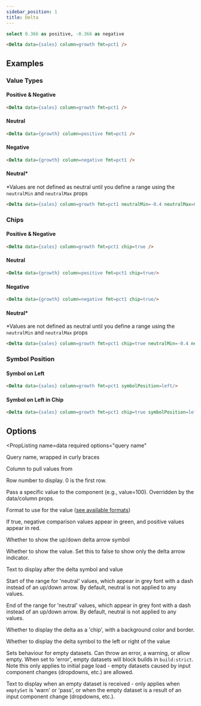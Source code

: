 ```yaml
---
sidebar_position: 1
title: Delta
---
```


```sql growth
select 0.366 as positive, -0.366 as negative
```

<DocTab>
    <div slot='preview'>
        <Delta data={growth} column=positive fmt=pct1 />
    </div>

```markdown
<Delta data={sales} column=growth fmt=pct1 />
```
</DocTab>

## Examples

### Value Types

#### Positive & Negative

<Delta data={growth} column=positive fmt=pct1 />

<Delta data={growth} column=negative fmt=pct1 />

```markdown
<Delta data={sales} column=growth fmt=pct1 />
```

#### Neutral
<Delta data={growth} column=positive fmt=pct1 neutralMin=0 neutralMax=0.4/>

<DocTab>
    <div slot='preview'>
        <Delta data={growth} column=positive fmt=pct1/>
    </div>

```markdown
<Delta data={growth} column=positive fmt=pct1 />
```
</DocTab>

#### Negative 

<DocTab>
    <div slot='preview'>
        <Delta data={growth} column=negative fmt=pct1 />
    </div>

```markdown
<Delta data={growth} column=negative fmt=pct1 />
```
</DocTab>

#### Neutral*
*Values are not defined as neutral until you define a range using the `neutralMin` and `neutralMax` props

<DocTab>
    <div slot='preview'>
        <Delta data={growth} column=positive fmt=pct1 neutralMin=0 neutralMax=0.4/>
    </div>

```markdown
<Delta data={sales} column=growth fmt=pct1 neutralMin=-0.4 neutralMax=0.4 />
```
</DocTab>

### Chips

#### Positive & Negative

<Delta data={growth} column=positive fmt=pct1 chip=true />

<Delta data={growth} column=negative fmt=pct1 chip=true />

```markdown
<Delta data={sales} column=growth fmt=pct1 chip=true />
```

#### Neutral

<DocTab>
    <div slot='preview'>
        <Delta data={growth} column=positive fmt=pct1 chip=true/>
    </div>

````markdown
<Delta data={growth} column=positive fmt=pct1 chip=true/>
````
</DocTab>

#### Negative 

<DocTab>
    <div slot='preview'>
        <Delta data={growth} column=negative fmt=pct1 chip=true/>
    </div>

````markdown
<Delta data={growth} column=negative fmt=pct1 chip=true/>
````
</DocTab>

#### Neutral*
*Values are not defined as neutral until you define a range using the `neutralMin` and `neutralMax` props

<DocTab>
    <div slot='preview'>
        <Delta data={growth} column=positive fmt=pct1 neutralMin=0 neutralMax=0.4 chip=true/>
    </div>

```markdown
<Delta data={sales} column=growth fmt=pct1 chip=true neutralMin=-0.4 neutralMax=0.4 />
```
</DocTab>

### Symbol Position

#### Symbol on Left

<DocTab>
    <div slot='preview'>
        <Delta data={growth} column=positive fmt=pct1 symbolPosition=left/>
    </div>


```html
<Delta data={sales} column=growth fmt=pct1 symbolPosition=left/>
```
</DocTab>

#### Symbol on Left in Chip

<DocTab>
    <div slot='preview'>
        <Delta data={growth} column=negative fmt=pct1 symbolPosition=left/>
    </div>

```html
<Delta data={sales} column=growth fmt=pct1 chip=true symbolPosition=left/>
```
</DocTab>

## Options
<PropListing
    name=data
    required
    options="query name"
>

Query name, wrapped in curly braces

</PropListing>
<PropListing
    name=column
    options="column name"
    defaultValue="First column"
>

Column to pull values from

</PropListing>
<PropListing
    name=row
    options="number"
    defaultValue="0"
>

Row number to display. 0 is the first row.

</PropListing>
<PropListing
    name=value
    options="number"
>

Pass a specific value to the component (e.g., value=100). Overridden by the data/column props.

</PropListing>
<PropListing
    name=fmt
    options="Excel-style format | built-in format | custom format"
>

Format to use for the value ([see available formats](/core-concepts/formatting))

</PropListing>
<PropListing
    name=downIsGood
    options={['true', 'false']}
    defaultValue="false"
>

If true, negative comparison values appear in green, and positive values appear in red.

</PropListing>
<PropListing
    name=showSymbol
    options={['true', 'false']}
    defaultValue="true"
>

Whether to show the up/down delta arrow symbol

</PropListing>
<PropListing
    name=showValue
    options={['true', 'false']}
    defaultValue="true"
>

Whether to show the value. Set this to false to show only the delta arrow indicator.

</PropListing>
<PropListing
    name=text
    options="string"
>

Text to display after the delta symbol and value

</PropListing>
<PropListing
    name=neutralMin
    options="number"
    defaultValue="0"
>

Start of the range for 'neutral' values, which appear in grey font with a dash instead of an up/down arrow. By default, neutral is not applied to any values.

</PropListing>
<PropListing
    name=neutralMax
    options="number"
    defaultValue="0"
>

End of the range for 'neutral' values, which appear in grey font with a dash instead of an up/down arrow. By default, neutral is not applied to any values.

</PropListing>
<PropListing
    name=chip
    options={['true', 'false']}
    defaultValue="false"
>

Whether to display the delta as a 'chip', with a background color and border.

</PropListing>
<PropListing
    name=symbolPosition
    options={['left', 'right']}
    defaultValue="right"
>

Whether to display the delta symbol to the left or right of the value

</PropListing>
<PropListing
    name=emptySet
    options={['error', 'warn', 'pass']}
    defaultValue="error"
>

Sets behaviour for empty datasets. Can throw an error, a warning, or allow empty. When set to 'error', empty datasets will block builds in `build:strict`. Note this only applies to initial page load - empty datasets caused by input component changes (dropdowns, etc.) are allowed.

</PropListing>
<PropListing
    name=emptyMessage
    options="string"
    defaultValue="No records"
>

Text to display when an empty dataset is received - only applies when `emptySet` is 'warn' or 'pass', or when the empty dataset is a result of an input component change (dropdowns, etc.).

</PropListing>